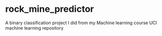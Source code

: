 # rock_mine_predictor
A binary classification project I did from my Machine learning course UCI machine learning repository
